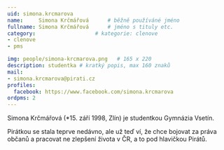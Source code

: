 ```yaml
---
uid: simona.krcmarova
name:     Simona Krčmářová  	# běžně používáné jméno
fullname: Simona Krčmářová  	# jméno s tituly etc.
category:                   # kategorie: clenove
- clenove
- pms

img: people/simona-krcmarova.png   # 165 x 220
description: studentka # kratký popis, max 160 znaků
mail:
- simona.krcmarova@pirati.cz
profiles:
  facebook: https://www.facebook.com/simona.krcmarova
ordpms: 2
---
```


Simona Krčmářová (*15. září 1998, Zlín) je studentkou Gymnázia Vsetín.

Pirátkou se stala teprve nedávno, ale už teď ví, že chce bojovat za práva občanů a pracovat ne zlepšení života v ČR, a to pod hlavičkou Pirátů.
